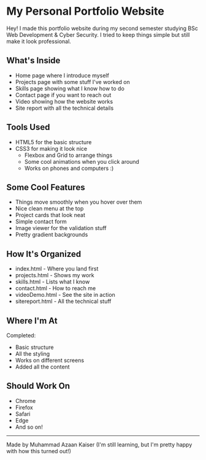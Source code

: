 # My Personal Portfolio Website

Hey! I made this portfolio website during my second semester studying BSc Web Development & Cyber Security. I tried to keep things simple but still make it look professional.

## What's Inside
- Home page where I introduce myself
- Projects page with some stuff I've worked on
- Skills page showing what I know how to do
- Contact page if you want to reach out
- Video showing how the website works
- Site report with all the technical details

## Tools Used
- HTML5 for the basic structure
- CSS3 for making it look nice
  - Flexbox and Grid to arrange things
  - Some cool animations when you click around
  - Works on phones and computers :)

## Some Cool Features
- Things move smoothly when you hover over them
- Nice clean menu at the top
- Project cards that look neat
- Simple contact form
- Image viewer for the validation stuff
- Pretty gradient backgrounds

## How It's Organized
- index.html - Where you land first
- projects.html - Shows my work
- skills.html - Lists what I know
- contact.html - How to reach me
- videoDemo.html - See the site in action
- sitereport.html - All the technical stuff

## Where I'm At
Completed:
- Basic structure
- All the styling
- Works on different screens
- Added all the content

## Should Work On
- Chrome
- Firefox
- Safari
- Edge
- And so on!

---
Made by Muhammad Azaan Kaiser
(I'm still learning, but I'm pretty happy with how this turned out!)